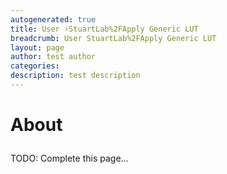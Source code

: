 ```yaml
---
autogenerated: true
title: User ›StuartLab%2FApply Generic LUT
breadcrumb: User StuartLab%2FApply Generic LUT
layout: page
author: test author
categories: 
description: test description
---
```


<h1>

About

</h1>

TODO: Complete this page...
